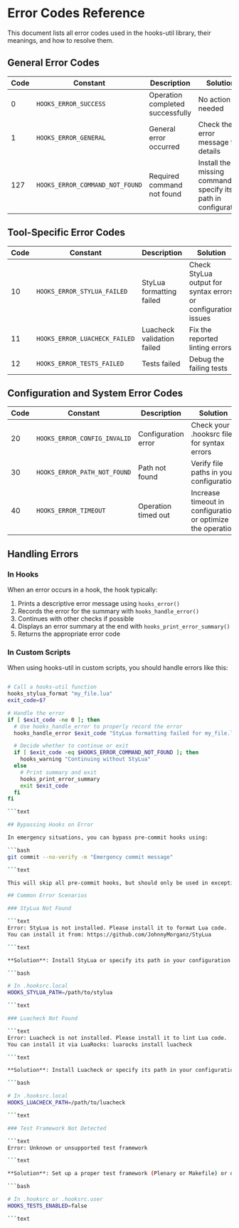 
# Error Codes Reference

This document lists all error codes used in the hooks-util library, their meanings, and how to resolve them.

## General Error Codes

| Code | Constant | Description | Solution |
|------|----------|-------------|----------|
| 0 | `HOOKS_ERROR_SUCCESS` | Operation completed successfully | No action needed |
| 1 | `HOOKS_ERROR_GENERAL` | General error occurred | Check the error message for details |
| 127 | `HOOKS_ERROR_COMMAND_NOT_FOUND` | Required command not found | Install the missing command or specify its path in configuration |

## Tool-Specific Error Codes

| Code | Constant | Description | Solution |
|------|----------|-------------|----------|
| 10 | `HOOKS_ERROR_STYLUA_FAILED` | StyLua formatting failed | Check StyLua output for syntax errors or configuration issues |
| 11 | `HOOKS_ERROR_LUACHECK_FAILED` | Luacheck validation failed | Fix the reported linting errors |
| 12 | `HOOKS_ERROR_TESTS_FAILED` | Tests failed | Debug the failing tests |

## Configuration and System Error Codes

| Code | Constant | Description | Solution |
|------|----------|-------------|----------|
| 20 | `HOOKS_ERROR_CONFIG_INVALID` | Configuration error | Check your .hooksrc file for syntax errors |
| 30 | `HOOKS_ERROR_PATH_NOT_FOUND` | Path not found | Verify file paths in your configuration |
| 40 | `HOOKS_ERROR_TIMEOUT` | Operation timed out | Increase timeout in configuration or optimize the operation |

## Handling Errors

### In Hooks

When an error occurs in a hook, the hook typically:

1. Prints a descriptive error message using `hooks_error()`
2. Records the error for the summary with `hooks_handle_error()`
3. Continues with other checks if possible
4. Displays an error summary at the end with `hooks_print_error_summary()`
5. Returns the appropriate error code

### In Custom Scripts

When using hooks-util in custom scripts, you should handle errors like this:

```bash

# Call a hooks-util function
hooks_stylua_format "my_file.lua"
exit_code=$?

# Handle the error
if [ $exit_code -ne 0 ]; then
  # Use hooks_handle_error to properly record the error
  hooks_handle_error $exit_code "StyLua formatting failed for my_file.lua"

  # Decide whether to continue or exit
  if [ $exit_code -eq $HOOKS_ERROR_COMMAND_NOT_FOUND ]; then
    hooks_warning "Continuing without StyLua"
  else
    # Print summary and exit
    hooks_print_error_summary
    exit $exit_code
  fi
fi

```text

## Bypassing Hooks on Error

In emergency situations, you can bypass pre-commit hooks using:

```bash
git commit --no-verify -m "Emergency commit message"

```text

This will skip all pre-commit hooks, but should only be used in exceptional circumstances.

## Common Error Scenarios

### StyLua Not Found

```text
Error: StyLua is not installed. Please install it to format Lua code.
You can install it from: https://github.com/JohnnyMorganz/StyLua

```text

**Solution**: Install StyLua or specify its path in your configuration:

```bash

# In .hooksrc.local
HOOKS_STYLUA_PATH=/path/to/stylua

```text

### Luacheck Not Found

```text
Error: Luacheck is not installed. Please install it to lint Lua code.
You can install it via LuaRocks: luarocks install luacheck

```text

**Solution**: Install Luacheck or specify its path in your configuration:

```bash

# In .hooksrc.local
HOOKS_LUACHECK_PATH=/path/to/luacheck

```text

### Test Framework Not Detected

```text
Error: Unknown or unsupported test framework

```text

**Solution**: Set up a proper test framework (Plenary or Makefile) or disable tests:

```bash

# In .hooksrc or .hooksrc.user
HOOKS_TESTS_ENABLED=false

```text

